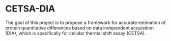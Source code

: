 # CETSA-DIA

The goal of this project is to propose a framework for accurate estimation of protein quantitative differences based on data independent acquisition (DIA), which is specifically for cellular thermal shift assay (CETSA).
